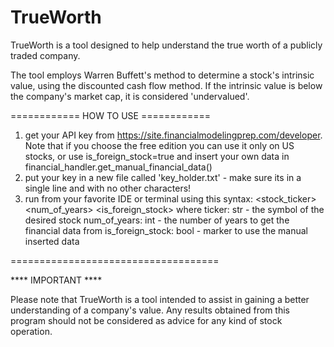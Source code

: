 # TrueWorth
TrueWorth is a tool designed to help understand the true worth of a publicly traded company.

The tool employs Warren Buffett's method to determine a stock's intrinsic value, using the discounted cash flow method. If the intrinsic value is below the company's market cap, it is considered 'undervalued'.

============ HOW TO USE ============

1. get your API key from https://site.financialmodelingprep.com/developer. Note that if you choose the free edition you can use it only on US stocks, or use is_foreign_stock=true and insert your own data in financial_handler.get_manual_financial_data()
2. put your key in a new file called 'key_holder.txt' - make sure its in a single line and with no other characters!
3. run from your favorite IDE or terminal using this syntax: <stock_ticker> <num_of_years> <is_foreign_stock> where 
    ticker: str - the symbol of the desired stock
    num_of_years: int - the number of years to get the financial data from
    is_foreign_stock: bool - marker to use the manual inserted data


====================================

**** IMPORTANT ****

Please note that TrueWorth is a tool intended to assist in gaining a better understanding of a company's value. Any results obtained from this program should not be considered as advice for any kind of stock operation.
